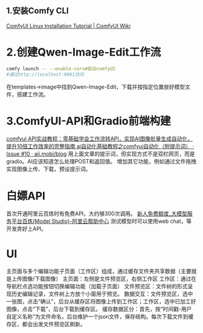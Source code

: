 ## 1.安装Comfy CLI
[ComfyUI Linux Installation Tutorial | ComfyUI Wiki](https://comfyui-wiki.com/en/install/install-comfyui/install-comfyui-on-linux)

# 2.创建Qwen-Image-Edit工作流
```bash
comfy launch -- --enable-cors#启动comfyUI
#通过http://localhost:8081访问
```
在templates->image中找到Qwen-Image-Edit，下载并按指定位置放好模型文件，搭建工作流。

# 3.ComfyUI-API和Gradio前端构建
[comfyui API实战教程：零基础学会工作流转API，实现AI图像批量生成自动化，提升10倍工作效率的完整指南 ai自动化基础教程之comfyui自动化（附提示词） · Issue #10 · aii.mobi/blog](https://cnb.cool/aii.mobi/blog/-/issues/10)
用上面文章的提示词，但实现方式不是双栏网页，而是gradio。AI应该知道怎么处理POST和返回值。
增加其它功能，例如通过文件拖拽实现图像上传、下载，预设提示词。

# 白嫖API
首次开通阿里云百炼时有免费API，大约够300次调用。
[新人免费额度_大模型服务平台百炼(Model Studio)-阿里云帮助中心](https://help.aliyun.com/zh/model-studio/new-free-quota?spm=5176.28197581.d_index.4.145d29a4kKhJoe)
测试模型时可以使用web chat，等开发弄好上API。

# UI
主页面与多个编辑功能子页面（工作区）组成，通过缓存文件夹共享数据（主要就是上传图像/下载图像）
主页面：左侧是文件预览区，右侧工作区
工作区：通过在导航栏点选功能按钮切换编辑功能（加载子页面）
文件预览区：文件树的形式呈现历史编辑记录，文件树上方放个小窗用于预览。
数据交互：文件预览区，选中一张图，点击“确认”，后台从缓存区将图像上传到工作区；工作区，选中已加工好图像，点击“下载”，后台下载到缓存区。
缓存数据区分：首先，按“时间戳-用户自定义名称”为文件命名，后台维护一个json文件，保存结构。每次下载文件到缓存区，都会出发文件预览区刷新。